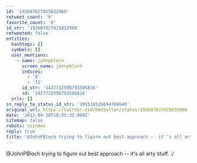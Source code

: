 ```yaml
---
id: '192687827425832960'
retweet_count: '0'
favorite_count: '0'
id_str: '192687827425832960'
retweeted: false
entities:
  hashtags: []
  symbols: []
  user_mentions:
    - name: johnpbloch
      screen_name: johnpbloch
      indices:
        - '0'
        - '11'
      id_str: '1427732598793506816'
      id: '1427732598793506816'
  urls: []
in_reply_to_status_id_str: '191516526694768640'
original_url: https://twitter.com/benbalter/status/192687827425832960
date: '2012-04-18T18:55:32.000Z'
sitemap: false
robots: noindex
reply: true
title: '@JohnPBloch trying to figure out best approach -- it''s all arty stuff. :/'
---
```


@JohnPBloch trying to figure out best approach -- it's all arty stuff. :/